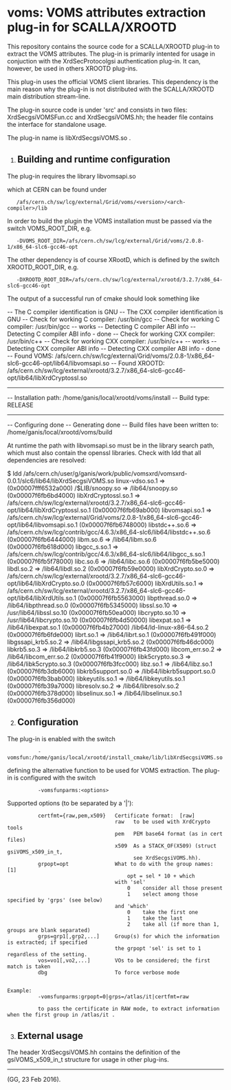 
  voms: VOMS attributes extraction plug-in for SCALLA/XROOTD
  ==========================================================


  This repository contains the source code for a SCALLA/XROOTD plug-in to extract
  the VOMS attributes. The plug-in is primarily intented for usage in conjuction
  with the XrdSecProtocolgsi authentication plug-in. It can, however, be used in
  others XROOTD plug-ins.

  This plug-in uses the official VOMS client libraries. This dependency is the main
  reason why the plug-in is not distributed with the SCALLA/XROOTD main distribution
  stream-line.

  The plug-in source code is under 'src' and consists in two files: XrdSecgsiVOMSFun.cc
  and XrdSecgsiVOMS.hh; the header file contains the interface for standalone usage.  

  The plug-in name is libXrdSecgsiVOMS.so .

  
  1. Building and runtime configuration
     ----------------------------------
  
  The plug-in requires the library 
                                           libvomsapi.so
                                           
  which at CERN can be found under
  
       /afs/cern.ch/sw/lcg/external/Grid/voms/<version>/<arch-compiler>/lib

  In order to build the plugin the VOMS installation must be passed via the switch
  VOMS_ROOT_DIR, e.g.
  
       -DVOMS_ROOT_DIR=/afs/cern.ch/sw/lcg/external/Grid/voms/2.0.8-1/x86_64-slc6-gcc46-opt

  The other dependency is of course XRootD, which is defined by the switch XROOTD_ROOT_DIR, e.g.
  
       -DXROOTD_ROOT_DIR=/afs/cern.ch/sw/lcg/external/xrootd/3.2.7/x86_64-slc6-gcc46-opt
          
  The output of a successful run of cmake should look something like
  
-- The C compiler identification is GNU
-- The CXX compiler identification is GNU
-- Check for working C compiler: /usr/bin/gcc
-- Check for working C compiler: /usr/bin/gcc -- works
-- Detecting C compiler ABI info
-- Detecting C compiler ABI info - done
-- Check for working CXX compiler: /usr/bin/c++
-- Check for working CXX compiler: /usr/bin/c++ -- works
-- Detecting CXX compiler ABI info
-- Detecting CXX compiler ABI info - done
-- Found VOMS: /afs/cern.ch/sw/lcg/external/Grid/voms/2.0.8-1/x86_64-slc6-gcc46-opt/lib64/libvomsapi.so 
-- Found XROOTD: /afs/cern.ch/sw/lcg/external/xrootd/3.2.7/x86_64-slc6-gcc46-opt/lib64/libXrdCryptossl.so 
-- ----------------------------------------
-- Installation path: /home/ganis/local/xrootd/voms/install
-- Build type:        RELEASE
-- ----------------------------------------
-- Configuring done
-- Generating done
-- Build files have been written to: /home/ganis/local/xrootd/voms/build
    
  
  At runtime the path with libvomsapi.so must be in the library search path, which must
  also contain the openssl libraries.
  Check with ldd that all dependencies are resolved:

 $ ldd /afs/cern.ch/user/g/ganis/work/public/vomsxrd/vomsxrd-0.0.1/slc6/lib64/libXrdSecgsiVOMS.so 
        linux-vdso.so.1 =>  (0x00007fff6532a000)
        /$LIB/snoopy.so => /lib64/snoopy.so (0x00007f6fb6bd4000)
        libXrdCryptossl.so.1 => /afs/cern.ch/sw/lcg/external/xrootd/3.2.7/x86_64-slc6-gcc46-opt/lib64/libXrdCryptossl.so.1 (0x00007f6fb69ab000)
        libvomsapi.so.1 => /afs/cern.ch/sw/lcg/external/Grid/voms/2.0.8-1/x86_64-slc6-gcc46-opt/lib64/libvomsapi.so.1 (0x00007f6fb6748000)
        libstdc++.so.6 => /afs/cern.ch/sw/lcg/contrib/gcc/4.6.3/x86_64-slc6/lib64/libstdc++.so.6 (0x00007f6fb6444000)
        libm.so.6 => /lib64/libm.so.6 (0x00007f6fb618d000)
        libgcc_s.so.1 => /afs/cern.ch/sw/lcg/contrib/gcc/4.6.3/x86_64-slc6/lib64/libgcc_s.so.1 (0x00007f6fb5f78000)
        libc.so.6 => /lib64/libc.so.6 (0x00007f6fb5be5000)
        libdl.so.2 => /lib64/libdl.so.2 (0x00007f6fb59e0000)
        libXrdCrypto.so.0 => /afs/cern.ch/sw/lcg/external/xrootd/3.2.7/x86_64-slc6-gcc46-opt/lib64/libXrdCrypto.so.0 (0x00007f6fb57c6000)
        libXrdUtils.so.1 => /afs/cern.ch/sw/lcg/external/xrootd/3.2.7/x86_64-slc6-gcc46-opt/lib64/libXrdUtils.so.1 (0x00007f6fb5563000)
        libpthread.so.0 => /lib64/libpthread.so.0 (0x00007f6fb5345000)
        libssl.so.10 => /usr/lib64/libssl.so.10 (0x00007f6fb50ea000)
        libcrypto.so.10 => /usr/lib64/libcrypto.so.10 (0x00007f6fb4d50000)
        libexpat.so.1 => /lib64/libexpat.so.1 (0x00007f6fb4b27000)
        /lib64/ld-linux-x86-64.so.2 (0x00007f6fb6fde000)
        librt.so.1 => /lib64/librt.so.1 (0x00007f6fb491f000)
        libgssapi_krb5.so.2 => /lib64/libgssapi_krb5.so.2 (0x00007f6fb46dc000)
        libkrb5.so.3 => /lib64/libkrb5.so.3 (0x00007f6fb43fd000)
        libcom_err.so.2 => /lib64/libcom_err.so.2 (0x00007f6fb41f9000)
        libk5crypto.so.3 => /lib64/libk5crypto.so.3 (0x00007f6fb3fcc000)
        libz.so.1 => /lib64/libz.so.1 (0x00007f6fb3db6000)
        libkrb5support.so.0 => /lib64/libkrb5support.so.0 (0x00007f6fb3bab000)
        libkeyutils.so.1 => /lib64/libkeyutils.so.1 (0x00007f6fb39a7000)
        libresolv.so.2 => /lib64/libresolv.so.2 (0x00007f6fb378d000)
        libselinux.so.1 => /lib64/libselinux.so.1 (0x00007f6fb356d000)

   2. Configuration
      -------------
      
   The plug-in is enabled with the switch
   
              -vomsfun:/home/ganis/local/xrootd/install_cmake/lib/libXrdSecgsiVOMS.so

   defining the alternative function to be used for VOMS extraction.
   The plug-in is configured with the switch

              -vomsfunparms:<options>

   Supported options (to be separated by a '|'):
   
              certfmt={raw,pem,x509}   Certificate format:  [raw]
                                       raw   to be used with XrdCrypto tools
                                       pem   PEM base64 format (as in cert files)
                                       x509  As a STACK_OF(X509) (struct gsiVOMS_x509_in_t,
                                             see XrdSecgsiVOMS.hh).
              grpopt=opt               What to do with the group names:  [1]
                                           opt = sel * 10 + which
                                       with 'sel'
                                           0    consider all those present
                                           1    select among those specified by 'grps' (see below)
                                       and 'which'
                                           0    take the first one
                                           1    take the last
                                           2    take all (if more than 1, groups are blank separated)
              grps=grp1[,grp2,...]     Group(s) for which the information is extracted; if specified
                                       the grpopt 'sel' is set to 1 regardless of the setting.
              vos=vo1[,vo2,...]        VOs to be considered; the first match is taken
              dbg                      To force verbose mode


    Example:
              -vomsfunparms:grpopt=0|grps=/atlas/it|certfmt=raw
              
              to pass the certificate in RAW mode, to extract information when the first group in /atlas/it .
 
 
   3. External usage
      --------------

   The header XrdSecgsiVOMS.hh contains the definition of the gsiVOMS_x509_in_t structure for usage
   in other plug-ins.
 
 -------------------------------------------------------------------------------------------------------------
 (GG, 23 Feb 2016). 


  